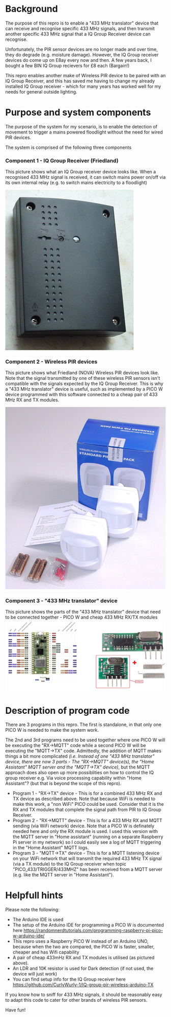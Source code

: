 # Background

The purpose of this repro is to enable a "433 MHz translator" device that can receive and recognise specific 433 MHz signals, and then transmit another specific 433 MHz signal that a IQ Group Receiver device can recognise.

Unfortunately, the PIR sensor devices are no longer made and over time, they do degrade (e.g. moisture damage). However, the IQ Group receiver devices do come up on E8ay every now and then. A few years back, I bought a few BIN IQ Group recievers for £8 each (Bargain!) 

This repro enables another make of Wireless PIR device to be paired with an IQ Group Receiver, and this has saved me having to change my already installed IQ Group receiver - which for many years has worked well for my needs for general outside lighting.  

# Purpose and system components
The purpose of the system for my scenario, is to enable the detection of movement to trigger a mains powered floodlight without the need for wired PIR devices.

The system is comprised of the following three components    

### Component 1 - IQ Group Receiver (Friedland)
This picture shows what an IQ Group receiver device looks like. When a recognised 433 MHz signal is received, it can switch mains power on/off via its own internal relay (e.g. to switch mains electricity to a floodlight)

<img src="images/P1140936.jpg" alt="IQ Group 240V Mains controller"/>

### Component 2 - Wireless PIR devices
This picture shows what Friedland (NOVA) Wireless PIR devices look like. Note that the signal transmitted by one of these wireless PIR sensors isn't compatible with the signals expected by the IQ Group Receiver. This is why a "433 MHz translator" device is useful, such as implemented by a PICO W device programmed with this software connected to a cheap pair of 433 MHz RX and TX modules. 

<img src="images/Friedland_PIR_and_box.jpg" alt="Friedland NOVA Wireless PIR sensor"/>

### Component 3 -  "433 MHz translator" device
This picture shows the parts of the "433 MHz translator" device that need to be connected together - PICO W and cheap 433 MHz RX/TX modules   
<img src="images/ard.jpg" alt="Ard_tx"/>

# Description of program code   
There are 3 programs in this repro. The first is standalone, in that only one PICO W is needed to make the system work. 

The 2nd and 3rd programs need to be used together where one PICO W will be executing the "RX->MQTT" code while a second PICO W will be executing the "MQTT->TX" code. Admittedly, the addition of MQTT makes things a bit more complicated _(i.e. Instead of one "433 MHz translator" device, there are now 3 parts  - The "RX->MQTT" device(s), the "Home Assistant" MQTT server and the "MQTT->TX" device)_, but the MQTT approach does also open up more possiblities on how to control the IQ group receiver e.g. Via voice processing capability within "Home Assistant"? (but that is beyond the scope of this repro).
 - Program 1 - "RX->TX" device -   This is for a combined 433 MHz RX and TX device as described above. Note that because WiFi is needed to make this work, a "non WiFi" PICO could be used. Consider that it is the RX and TX modules that complete the signal path from PIR to IQ Group Receiver. 
 - Program 2 - "RX->MQTT" device - This is for a 433 MHz RX and MQTT sending (via WiFi network) device. Note that a PICO W is definately needed here and only the RX module is used. I used this version with the MQTT server in "Home assistant" (running on a separate Raspberry Pi server in my network) so I could easily see a log of MQTT triggering in the "Home Assistant" MQTT logs.
 - Program 3 - "MQTT->TX" device - This is for a MQTT listening device on your WiFi network that will transmit the required 433 MHz TX signal (via a TX module) to the IQ Group receiver when topic "PICO_433/TRIGGER/433MHZ" has been received from a MQTT server (e.g. like the MQTT server in "Home Assistant").  


# Helpfull hints   
Please note the following: 
 - The Arduino IDE is used
 - The setup of the Arduino IDE for programming a PICO W is documented here https://randomnerdtutorials.com/programming-raspberry-pi-pico-w-arduino-ide/
 - This repro uses a Raspberry PICO W instead of an Arduino UNO, because when the two are compared, the PICO W is faster, smaller, cheaper and has Wifi capability
 - A pair of cheap 433mHz RX and TX modules is utilised (as pictured above).
 - An LDR and 10K resistor is used for Dark detection (if not used, the device will just work)
 - You can find setup info for the IQ Group receiver here  https://github.com/CurlyWurly-1/IQ-group-pir-wireless-arduino-TX

If you know how to sniff for 433 MHz signals, it should be reasonably easy to adapt this code to cater for other brands of wireless PIR sensors.

Have fun!
